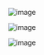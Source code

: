 ![image](https://github.com/YogeshRathee512/Multithreading/assets/124448614/2bc1feb4-dd18-43a8-a27b-0d5411643908)

![image](https://github.com/YogeshRathee512/Multithreading/assets/124448614/3e3ea261-f21c-4930-a7f3-f2377b5c8e79)

![image](https://github.com/YogeshRathee512/Multithreading/assets/124448614/3803c3e9-b322-4641-a3ae-e21b83d46cdc)
